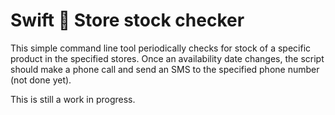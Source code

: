 # Swift  Store stock checker
This simple command line tool periodically checks for stock of a specific
product in the specified stores. Once an availability date changes, the script
should make a phone call and send an SMS to the specified phone number (not
done yet).

This is still a work in progress.
